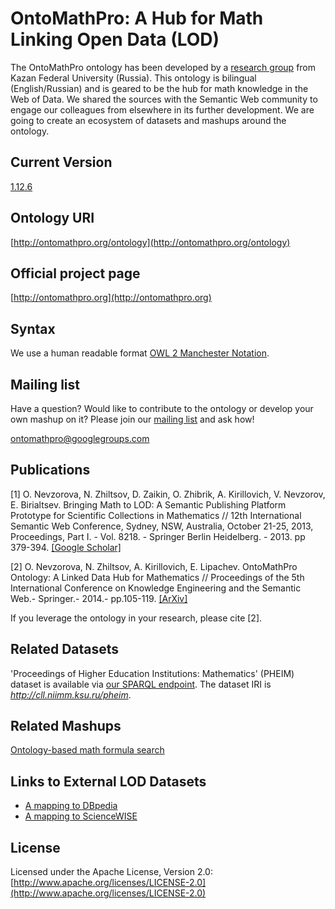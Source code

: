 OntoMathPro: A Hub for Math Linking Open Data (LOD)
===============================

The OntoMathPro ontology has been developed by a [research group](https://github.com/CLLKazan) from Kazan Federal University (Russia). This ontology is bilingual (English/Russian) and is geared to be the hub for math knowledge in the Web of Data. We shared the sources with the Semantic Web community to engage our colleagues from elsewhere in its further development. We are going to create an ecosystem of datasets and mashups around the ontology.

Current Version
---------------
[1.12.6](https://github.com/CLLKazan/OntoMathPro/archive/1.12.6.zip)

Ontology URI
------------
[http://ontomathpro.org/ontology](http://ontomathpro.org/ontology)

Official project page
---------------------
[http://ontomathpro.org](http://ontomathpro.org)

Syntax
---------------
We use a human readable format [OWL 2 Manchester Notation](http://www.w3.org/TR/owl2-manchester-syntax/).
 

Mailing list
------------

Have a question? Would like to contribute to the ontology or develop your own mashup on it? Please join our [mailing list](https://groups.google.com/d/forum/ontomathpro) and ask how!

[ontomathpro@googlegroups.com](ontomathpro@googlegroups.com)

Publications
----------------
[1] O. Nevzorova, N. Zhiltsov, D. Zaikin, O. Zhibrik, A. Kirillovich, V. Nevzorov, E. Birialtsev. Bringing Math to LOD: A Semantic Publishing Platform Prototype for Scientific Collections in Mathematics // 12th International Semantic Web Conference, Sydney, NSW, Australia, October 21-25, 2013, Proceedings, Part I. - Vol. 8218. - Springer Berlin Heidelberg. - 2013. pp 379-394. [ [Google Scholar] ](http://scholar.google.ru/scholar?cluster=1224964943617679554&hl=ru&as_sdt=0,5)

[2] O. Nevzorova, N. Zhiltsov, A. Kirillovich, E. Lipachev. OntoMathPro Ontology: A Linked Data Hub for Mathematics // Proceedings of the 5th International Conference on Knowledge Engineering and the Semantic Web.- Springer.- 2014.- pp.105-119. [ [ArXiv] ](http://arxiv.org/abs/1407.4833)

If you leverage the ontology in your research, please cite [2].

Related Datasets
----------------
'Proceedings of Higher Education Institutions: Mathematics' (PHEIM) dataset is available via [our SPARQL endpoint](http://cll.niimm.ksu.ru:8890/sparql). The dataset IRI is *http://cll.niimm.ksu.ru/pheim*.

Related Mashups
----------------
[Ontology-based math formula search](https://github.com/CLLKazan/MathSearch)

Links to External LOD Datasets
------------------------------
* [A mapping to DBpedia](https://github.com/CLLKazan/OntoMathPro/blob/master/external.links.dbpedia.nt)
* [A mapping to ScienceWISE](https://github.com/CLLKazan/OntoMathPro/blob/master/external.links.sciencewise.nt)



License
---------------------

Licensed under the Apache License, Version 2.0: [http://www.apache.org/licenses/LICENSE-2.0](http://www.apache.org/licenses/LICENSE-2.0)

